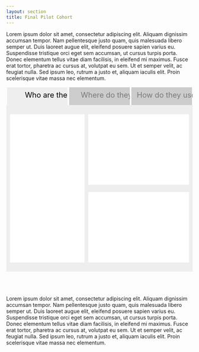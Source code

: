 ```yaml
---
layout: section
title: Final Pilot Cohort
---
```

<p>Lorem ipsum dolor sit amet, consectetur adipiscing elit. Aliquam dignissim accumsan tempor. Nam pellentesque justo quam, quis malesuada libero semper ut. Duis laoreet augue elit, eleifend posuere sapien varius eu. Suspendisse tristique orci eget sem accumsan, ut cursus turpis porta. Donec elementum tellus vitae diam facilisis, in eleifend mi maximus. Fusce erat tortor, pharetra ac cursus at, volutpat eu sem. Ut et semper velit, ac feugiat nulla. Sed ipsum leo, rutrum a justo et, aliquam iaculis elit. Proin scelerisque vitae massa nec elementum.</p>
<svg class="participantProfile" height="550px" width="100%">
	<g id="whoAreThey" class="profileTabs">
		<rect x="0" y="0" height="55px" width="33.33%" fill="#eee" stroke="#fff" stroke-width="4px" />
		<text x="10%" y="30px" font-size="20px">Who are they?</text>
	</g>
	<g id="whereTheyLive" class="profileTabs">
		<rect x="33.33%" y="0" height="55px" width="33.33%" fill="#ccc" stroke="#fff" stroke-width="4px" />
		<text x="40%" y="30px" font-size="20px" opacity=".4">Where do they live?</text>
	</g>
	<g id="howTheyUseEnergy" class="profileTabs">
		<rect x="66.67%" y="0" height="55px" width="33.33%" fill="#ccc" stroke="#fff" stroke-width="4px" />
		<text x="70%" y="30px" font-size="20px" opacity=".4">How do they use energy?</text>
	</g>
	<g id="howCharts" class="profileCharts">
		<rect x="0" y="50px" width="100%" height="450px" fill="#eee" stroke="none" />
		<rect x="2%" y="75" height="400" width="47%" fill="#fff" stroke="none"></rect>
		<rect x="51%" y="75" height="400" width="47%" fill="#fff" stroke="none"></rect>
	</g>
	<g id="whereCharts" class="profileCharts">
		<rect x="0" y="50px" width="100%" height="450px" fill="#eee" stroke="none" />
		<rect x="2%" y="75" height="400" width="30%" fill="#fff" stroke="none"></rect>
		<rect x="34%" y="75" height="190" width="64%" fill="#fff" stroke="none"></rect>
		<rect x="34%" y="285" height="190" width="64%" fill="#fff" stroke="none"></rect>
	</g>
	<g id="whoCharts" class="profileCharts">
		<rect x="0" y="50px" width="100%" height="450px" fill="#eee" stroke="none" />
		<rect x="2%" y="75" height="400" width="40%" fill="#fff" stroke="none"></rect>
		<rect x="44%" y="75" height="190" width="54%" fill="#fff" stroke="none"></rect>
		<rect x="44%" y="285" height="190" width="54%" fill="#fff" stroke="none"></rect>
	</g>
</svg>
<p>Lorem ipsum dolor sit amet, consectetur adipiscing elit. Aliquam dignissim accumsan tempor. Nam pellentesque justo quam, quis malesuada libero semper ut. Duis laoreet augue elit, eleifend posuere sapien varius eu. Suspendisse tristique orci eget sem accumsan, ut cursus turpis porta. Donec elementum tellus vitae diam facilisis, in eleifend mi maximus. Fusce erat tortor, pharetra ac cursus at, volutpat eu sem. Ut et semper velit, ac feugiat nulla. Sed ipsum leo, rutrum a justo et, aliquam iaculis elit. Proin scelerisque vitae massa nec elementum.</p>